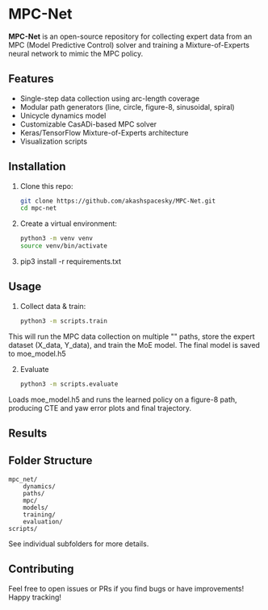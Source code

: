 # MPC-Net

**MPC-Net** is an open-source repository for collecting expert data from an MPC (Model Predictive Control) solver and training a Mixture-of-Experts neural network to mimic the MPC policy.

## Features

- Single-step data collection using arc-length coverage
- Modular path generators (line, circle, figure-8, sinusoidal, spiral)
- Unicycle dynamics model
- Customizable CasADi-based MPC solver
- Keras/TensorFlow Mixture-of-Experts architecture
- Visualization scripts

## Installation

1. Clone this repo:

   ```bash
   git clone https://github.com/akashspacesky/MPC-Net.git
   cd mpc-net

2. Create a virtual environment:

    ```bash
    python3 -m venv venv
    source venv/bin/activate

3. pip3 install -r requirements.txt

## Usage

1. Collect data & train:

    ```bash
    python3 -m scripts.train

This will run the MPC data collection on multiple "" paths, store the expert dataset (X_data, Y_data), and train the MoE model. The final model is saved to moe_model.h5

2. Evaluate

    ```bash
    python3 -m scripts.evaluate

Loads moe_model.h5 and runs the learned policy on a  figure-8 path, producing CTE and yaw error plots and final trajectory.

## Results 



## Folder Structure

    mpc_net/
        dynamics/
        paths/
        mpc/
        models/
        training/
        evaluation/
    scripts/

See individual subfolders for more details.

## Contributing

Feel free to open issues or PRs if you find bugs or have improvements!
Happy tracking!